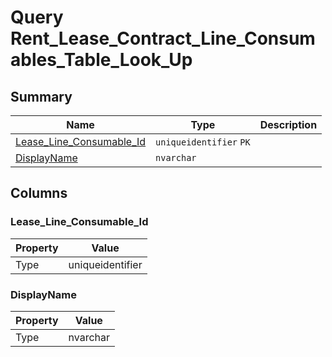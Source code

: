 # Query Rent_Lease_Contract_Line_Consumables_Table_Look_Up


## Summary

| Name | Type | Description |
| - | - | --- |
|[Lease_Line_Consumable_Id](#lease_line_consumable_id)|`uniqueidentifier` `PK`||
|[DisplayName](#displayname)|`nvarchar` ||

## Columns

### Lease_Line_Consumable_Id

| Property | Value |
| - | - |
|Type|uniqueidentifier|

### DisplayName

| Property | Value |
| - | - |
|Type|nvarchar|


